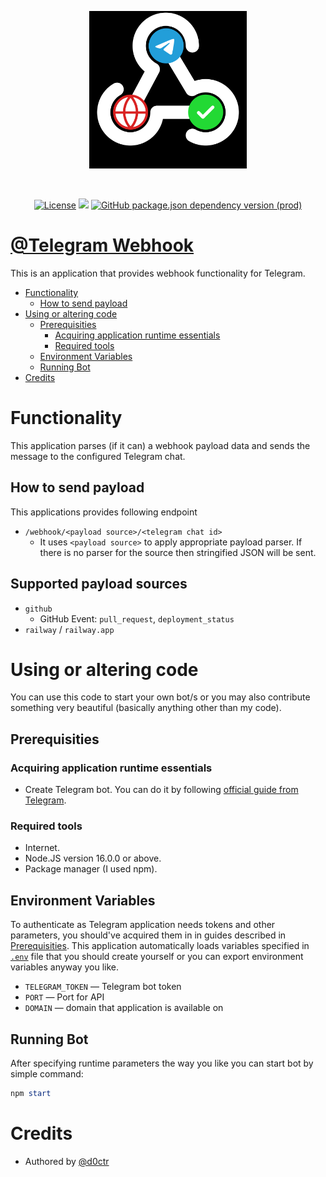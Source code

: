 <div align="center">
    <p style="text-align:center;">
    <a><img src="https://github.com/d0ctr/telehooking/raw/main/docs/TeleHookingLogo.png" width="50%" height="50%" /></a>
    </p>
    <br />
    <p>
    <a href="/LICENSE.md" ><img src="https://img.shields.io/github/license/d0ctr/telehooking" alt="License" /></a>
    <a><img src="https://img.shields.io/github/package-json/v/d0ctr/telehooking" /></a>
    <a href="https://www.npmjs.com/package/grammy/v/1.11.2"><img alt="GitHub package.json dependency version (prod)" src="https://img.shields.io/github/package-json/dependency-version/d0ctr/telehooking/grammy" />
    </p>
</div>

<h1><a href="https://t.me/TeleHookingBot">@Telegram Webhook</a></h1>

This is an application that provides webhook functionality for Telegram.

  - [Functionality](#functionality)
    * [How to send payload](#how-to-send-payload)
  - [Using or altering code](#using-or-altering-code)
    * [Prerequisities](#prerequisities)
      + [Acquiring application runtime essentials](#acquiring-application-runtime-essentials)
      + [Required tools](#required-tools)
    * [Environment Variables](#environment-variables)
    * [Running Bot](#running-bot)
  - [Credits](#credits)


# Functionality
This application parses (if it can) a webhook payload data and sends the message to the configured Telegram chat.

## How to send payload
This applications provides following endpoint
  - `/webhook/<payload source>/<telegram chat id>`
    - It uses `<payload source>` to apply appropriate payload parser. If there is no parser for the source then stringified JSON will be sent.

## Supported payload sources
  - `github`
    - GitHub Event: `pull_request`, `deployment_status`
  - `railway` / `railway.app`

# Using or altering code

You can use this code to start your own bot/s or you may also contribute something very beautiful (basically anything other than my code).

## Prerequisities

### Acquiring application runtime essentials
  - Create Telegram bot. You can do it by following [official guide from Telegram](https://core.telegram.org/bots).

### Required tools
  - Internet.
  - Node.JS version 16.0.0 or above.
  - Package manager (I used npm).

## Environment Variables
To authenticate as  Telegram application needs tokens and other parameters, you should've acquired them in in guides described in [Prerequisities](#prerequisities).
This application automatically loads variables specified in [`.env`](https://www.youtube.com/watch?v=dQw4w9WgXcQ) file that you should create yourself or you can export environment variables anyway you like.

  - `TELEGRAM_TOKEN` — Telegram bot token
  - `PORT` — Port for API
  - `DOMAIN` — domain that application is available on 

## Running Bot
After specifying runtime parameters the way you like you can start bot by simple command:

```powershell
npm start
```
# Credits
  - Authored by [@d0ctr](https://d0ctr.github.io/d0ctr)
